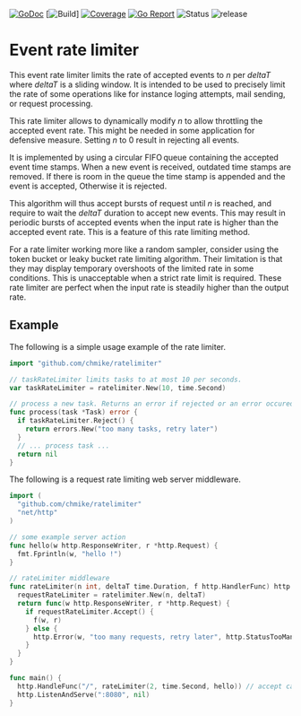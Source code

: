 [![GoDoc](https://img.shields.io/badge/go.dev-reference-blue)](https://pkg.go.dev/github.com/chmike/ratelimiter)
[![Build](https://github.com/chmike/ratelimiter/actions/workflows/audit.yml/badge.svg)]
[![Coverage](https://codecov.io/gh/chmike/ratelimiter/graph/badge.svg?token=06TJPZ1S5J)](https://codecov.io/gh/chmike/ratelimiter)
[![Go Report](https://goreportcard.com/badge/github.com/chmike/ratelimiter)](https://goreportcard.com/report/github.com/chmike/ratelimiter)
![Status](https://img.shields.io/badge/status-beta-orange)
![release](https://img.shields.io/github/release/chmike/ratelimiter.svg)

# Event rate limiter

This event rate limiter limits the rate of accepted events to *n* per 
*deltaT* where *deltaT* is a sliding window. It is intended to be used 
to precisely limit the rate of some operations like for instance loging 
attempts, mail sending, or request processing. 

This rate limiter allows to dynamically modify *n* to allow throttling 
the accepted event rate. This might be needed in some application for 
defensive measure. Setting *n* to 0 result in rejecting all events. 

It is implemented by using a circular FIFO queue containing the accepted
event time stamps. When a new event is received, outdated time stamps are
removed. If there is room in the queue the time stamp is appended and the 
event is accepted, Otherwise it is rejected.

This algorithm will thus accept bursts of request until *n* is reached, 
and require to wait the *deltaT* duration to accept new events. This may 
result in periodic bursts of accepted events when the input rate is higher 
than the accepted event rate. This is a feature of this rate limiting
method.

For a rate limiter working more like a random sampler, consider using 
the token bucket or leaky bucket rate limiting algorithm. Their 
limitation is that they may display temporary overshoots of the limited 
rate in some conditions. This is unacceptable when a strict rate limit is 
required. These rate limiter are perfect when the input rate is steadily 
higher than the output rate.  


## Example

The following is a simple usage example of the rate limiter.

```go
import "github.com/chmike/ratelimiter"

// taskRateLimiter limits tasks to at most 10 per seconds.
var taskRateLimiter = ratelimiter.New(10, time.Second)

// process a new task. Returns an error if rejected or an error occured.
func process(task *Task) error {
  if taskRateLimiter.Reject() {
    return errors.New("too many tasks, retry later")
  }
  // ... process task ...
  return nil
}
```

The following is a request rate limiting web server middleware. 

```go
import (
  "github.com/chmike/ratelimiter"
  "net/http"
)

// some example server action
func hello(w http.ResponseWriter, r *http.Request) {
  fmt.Fprintln(w, "hello !")
}

// rateLimiter middleware
func rateLimiter(n int, deltaT time.Duration, f http.HandlerFunc) http.HandlerFunc {
  requestRateLimiter = ratelimiter.New(n, deltaT)
  return func(w http.ResponseWriter, r *http.Request) {
    if requestRateLimiter.Accept() {
      f(w, r)
    } else {
      http.Error(w, "too many requests, retry later", http.StatusTooManyRequests)
    }
  }
}

func main() {
  http.HandleFunc("/", rateLimiter(2, time.Second, hello)) // accept calling hello at most twice per second
  http.ListenAndServe(":8080", nil)
}
```


